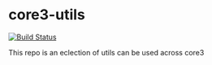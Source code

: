 # core3-utils

[![Build Status](https://github.com/wixplosives/core3-utils/workflows/tests/badge.svg)](https://github.com/wixplosives/sample-monorepo/actions)

This repo is an eclection of utils can be used across core3